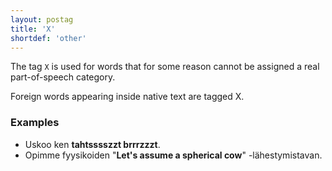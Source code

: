 ```yaml
---
layout: postag
title: 'X'
shortdef: 'other'
---
```


The tag `X` is used for words that for some reason cannot be assigned
a real part-of-speech category.

Foreign words appearing inside native text are tagged X.

### Examples

* Uskoo ken **tahtsssszzt brrrzzzt**.
* Opimme fyysikoiden "**Let's assume a spherical cow**" -lähestymistavan.

